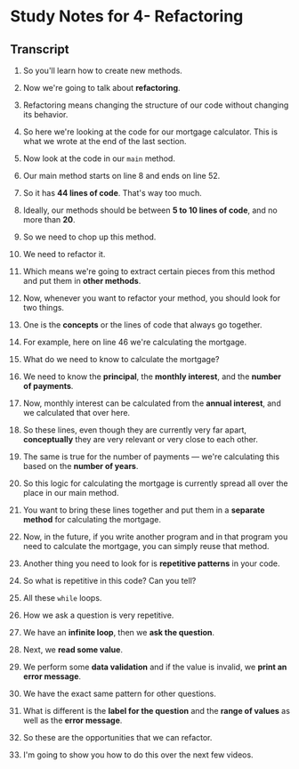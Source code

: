 # Study Notes for 4- Refactoring

## Transcript

1. So you'll learn how to create new methods.

2. Now we're going to talk about **refactoring**.

3. Refactoring means changing the structure of our code without changing its behavior.

4. So here we're looking at the code for our mortgage calculator. This is what we wrote at the end of the last section.

5. Now look at the code in our `main` method.

6. Our main method starts on line 8 and ends on line 52.

7. So it has **44 lines of code**. That's way too much.

8. Ideally, our methods should be between **5 to 10 lines of code**, and no more than **20**.

9. So we need to chop up this method.

10. We need to refactor it.

11. Which means we're going to extract certain pieces from this method and put them in **other methods**.

12. Now, whenever you want to refactor your method, you should look for two things.

13. One is the **concepts** or the lines of code that always go together.

14. For example, here on line 46 we're calculating the mortgage.

15. What do we need to know to calculate the mortgage?

16. We need to know the **principal**, the **monthly interest**, and the **number of payments**.

17. Now, monthly interest can be calculated from the **annual interest**, and we calculated that over here.

18. So these lines, even though they are currently very far apart, **conceptually** they are very relevant or very close to each other.

19. The same is true for the number of payments — we're calculating this based on the **number of years**.

20. So this logic for calculating the mortgage is currently spread all over the place in our main method.

21. You want to bring these lines together and put them in a **separate method** for calculating the mortgage.

22. Now, in the future, if you write another program and in that program you need to calculate the mortgage, you can simply reuse that method.

23. Another thing you need to look for is **repetitive patterns** in your code.

24. So what is repetitive in this code? Can you tell?

25. All these `while` loops.

26. How we ask a question is very repetitive.

27. We have an **infinite loop**, then we **ask the question**.

28. Next, we **read some value**.

29. We perform some **data validation** and if the value is invalid, we **print an error message**.

30. We have the exact same pattern for other questions.

31. What is different is the **label for the question** and the **range of values** as well as the **error message**.

32. So these are the opportunities that we can refactor.

33. I'm going to show you how to do this over the next few videos.
